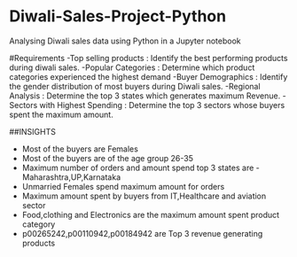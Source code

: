 # Diwali-Sales-Project-Python
Analysing Diwali sales data using Python in a Jupyter notebook

#Requirements
-Top selling products : Identify the best performing products during diwali sales.
-Popular Categories : Determine which product categories experienced the highest demand
-Buyer Demographics : Identify the gender distribution of most buyers during Diwali sales.
-Regional Analysis : Determine the top 3 states which generates maximum Revenue.
-Sectors with Highest Spending : Determine the top 3 sectors whose buyers spent the maximum amount.

##INSIGHTS

   - Most of the buyers are Females
  -  Most of the buyers are of the age group 26-35
   - Maximum number of orders and amount spend top 3 states are - Maharashtra,UP,Karnataka
   - Unmarried Females spend maximum amount for orders
   - Maximum amount spent by buyers from IT,Healthcare and aviation sector
  -  Food,clothing and Electronics are the maximum amount spent product category
   - p00265242,p00110942,p00184942 are Top 3 revenue generating products

